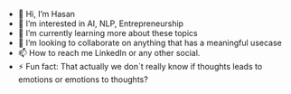 - 👋 Hi, I’m Hasan
- 👀 I’m interested in AI, NLP, Entrepreneurship
- 🌱 I’m currently learning more about these topics 
- 💞️ I’m looking to collaborate on anything that has a meaningful usecase
- 📫 How to reach me LinkedIn or any other social.
- ⚡ Fun fact: That actually we don´t really know if thoughts leads to emotions or emotions to thoughts?

<!---
hatici1/hatici1 is a ✨ special ✨ repository because its `README.md` (this file) appears on your GitHub profile.
You can click the Preview link to take a look at your changes.
--->
